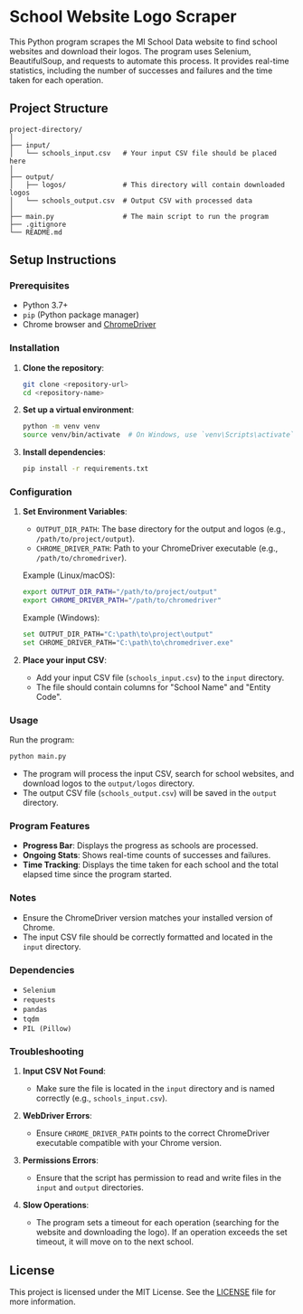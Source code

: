 # School Website Logo Scraper

This Python program scrapes the MI School Data website to find school websites and download their logos. The program uses Selenium, BeautifulSoup, and requests to automate this process. It provides real-time statistics, including the number of successes and failures and the time taken for each operation.

## Project Structure

```
project-directory/
│
├── input/
│   └── schools_input.csv   # Your input CSV file should be placed here
│
├── output/
│   ├── logos/              # This directory will contain downloaded logos
│   └── schools_output.csv  # Output CSV with processed data
│
├── main.py                 # The main script to run the program
├── .gitignore
└── README.md
```

## Setup Instructions

### Prerequisites

- Python 3.7+
- `pip` (Python package manager)
- Chrome browser and [ChromeDriver](https://sites.google.com/a/chromium.org/chromedriver/)

### Installation

1. **Clone the repository**:

   ```bash
   git clone <repository-url>
   cd <repository-name>
   ```

2. **Set up a virtual environment**:

   ```bash
   python -m venv venv
   source venv/bin/activate  # On Windows, use `venv\Scripts\activate`
   ```

3. **Install dependencies**:

   ```bash
   pip install -r requirements.txt
   ```

### Configuration

1. **Set Environment Variables**:
   
   - `OUTPUT_DIR_PATH`: The base directory for the output and logos (e.g., `/path/to/project/output`).
   - `CHROME_DRIVER_PATH`: Path to your ChromeDriver executable (e.g., `/path/to/chromedriver`).

   Example (Linux/macOS):

   ```bash
   export OUTPUT_DIR_PATH="/path/to/project/output"
   export CHROME_DRIVER_PATH="/path/to/chromedriver"
   ```

   Example (Windows):

   ```bash
   set OUTPUT_DIR_PATH="C:\path\to\project\output"
   set CHROME_DRIVER_PATH="C:\path\to\chromedriver.exe"
   ```

2. **Place your input CSV**:

   - Add your input CSV file (`schools_input.csv`) to the `input` directory.
   - The file should contain columns for "School Name" and "Entity Code".

### Usage

Run the program:

```bash
python main.py
```

- The program will process the input CSV, search for school websites, and download logos to the `output/logos` directory.
- The output CSV file (`schools_output.csv`) will be saved in the `output` directory.

### Program Features

- **Progress Bar**: Displays the progress as schools are processed.
- **Ongoing Stats**: Shows real-time counts of successes and failures.
- **Time Tracking**: Displays the time taken for each school and the total elapsed time since the program started.

### Notes

- Ensure the ChromeDriver version matches your installed version of Chrome.
- The input CSV file should be correctly formatted and located in the `input` directory.

### Dependencies

- `Selenium`
- `requests`
- `pandas`
- `tqdm`
- `PIL (Pillow)`

### Troubleshooting

1. **Input CSV Not Found**:
   - Make sure the file is located in the `input` directory and is named correctly (e.g., `schools_input.csv`).

2. **WebDriver Errors**:
   - Ensure `CHROME_DRIVER_PATH` points to the correct ChromeDriver executable compatible with your Chrome version.

3. **Permissions Errors**:
   - Ensure that the script has permission to read and write files in the `input` and `output` directories.

4. **Slow Operations**:
   - The program sets a timeout for each operation (searching for the website and downloading the logo). If an operation exceeds the set timeout, it will move on to the next school.

## License

This project is licensed under the MIT License. See the [LICENSE](LICENSE) file for more information.